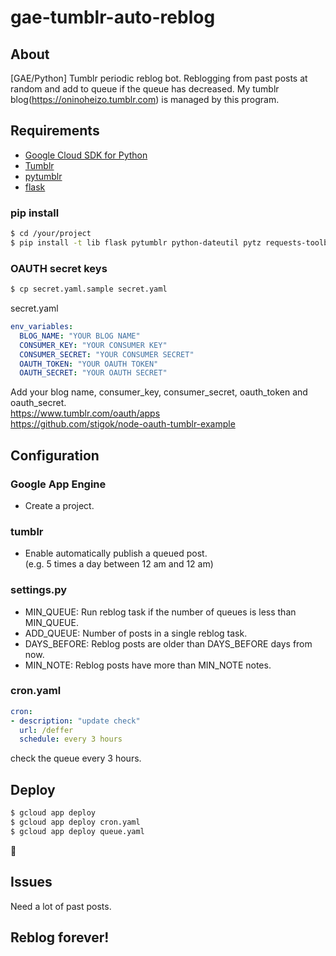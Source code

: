 # gae-tumblr-auto-reblog

## About
[GAE/Python] Tumblr periodic reblog bot.
Reblogging from past posts at random and add to queue if the queue has decreased.
My tumblr blog(https://oninoheizo.tumblr.com) is managed by this program.

## Requirements
- [Google Cloud SDK for Python][]
- [Tumblr][]
- [pytumblr][]
- [flask][]

### pip install
```bash
$ cd /your/project
$ pip install -t lib flask pytumblr python-dateutil pytz requests-toolbelt
```

### OAUTH secret keys
```bash
$ cp secret.yaml.sample secret.yaml
```
secret.yaml
```yaml
env_variables:
  BLOG_NAME: "YOUR BLOG NAME"
  CONSUMER_KEY: "YOUR CONSUMER KEY"
  CONSUMER_SECRET: "YOUR CONSUMER SECRET"
  OAUTH_TOKEN: "YOUR OAUTH TOKEN"
  OAUTH_SECRET: "YOUR OAUTH SECRET"
```
Add your blog name, consumer_key, consumer_secret, oauth_token and oauth_secret.  
https://www.tumblr.com/oauth/apps  
https://github.com/stigok/node-oauth-tumblr-example

## Configuration
### Google App Engine
- Create a project.
### tumblr
- Enable automatically publish a queued post.  
(e.g. 5 times a day between 12 am and 12 am)
### settings.py
- MIN_QUEUE: Run reblog task if the number of queues is less than MIN_QUEUE.
- ADD_QUEUE: Number of posts in a single reblog task.
- DAYS_BEFORE: Reblog posts are older than DAYS_BEFORE days from now.
- MIN_NOTE: Reblog posts have more than MIN_NOTE notes.
### cron.yaml
```yaml
cron:
- description: "update check"
  url: /deffer
  schedule: every 3 hours
```
check the queue every 3 hours.

## Deploy
```bash
$ gcloud app deploy
$ gcloud app deploy cron.yaml
$ gcloud app deploy queue.yaml
```

## Issues
Need a lot of past posts.

## Reblog forever!

[Tumblr]: https://www.tumblr.com/
[Google Cloud SDK for Python]: https://cloud.google.com/appengine/docs/standard/python/download
[pytumblr]: https://github.com/tumblr/pytumblr
[flask]: http://flask.pocoo.org/


